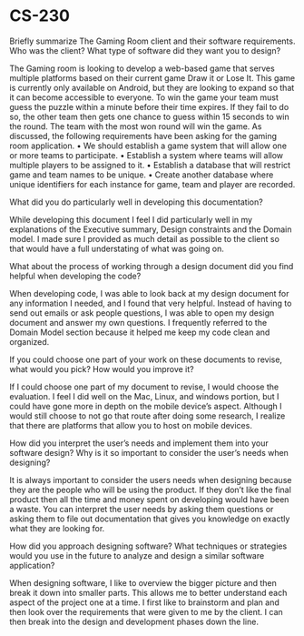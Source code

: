 # CS-230

Briefly summarize The Gaming Room client and their software requirements. Who was the client? What type of software did they want you to design?

The Gaming room is looking to develop a web-based game that serves multiple platforms based on their current game Draw it or Lose It. This game is currently only available on Android, but they are looking to expand so that it can become accessible to everyone. To win the game your team must guess the puzzle within a minute before their time expires. If they fail to do so, the other team then gets one chance to guess within 15 seconds to win the round. The team with the most won round will win the game.
  As discussed, the following requirements have been asking for the gaming room application. 
    •	We should establish a game system that will allow one or more teams to participate. 
    •	Establish a system where teams will allow multiple players to be assigned to it. 
    •	Establish a database that will restrict game and team names to be unique. 
    •	Create another database where unique identifiers for each instance for game, team and player are recorded. 


What did you do particularly well in developing this documentation?

While developing this document I feel I did particularly well in my explanations of the Executive summary, Design constraints and the Domain model. I made sure I provided as much detail as possible to the client so that would have a full understating of what was going on. 


What about the process of working through a design document did you find helpful when developing the code?

When developing code, I was able to look back at my design document for any information I needed, and I found that very helpful. Instead of having to send out emails or ask people questions, I was able to open my design document and answer my own questions. I frequently referred to the Domain Model section because it helped me keep my code clean and organized. 


If you could choose one part of your work on these documents to revise, what would you pick? How would you improve it?

If I could choose one part of my document to revise, I would choose the evaluation. I feel I did well on the Mac, Linux, and windows portion, but I could have gone more in depth on the mobile device’s aspect. Although I would still choose to not go that route after doing some research, I realize that there are platforms that allow you to host on mobile devices.


How did you interpret the user’s needs and implement them into your software design? Why is it so important to consider the user’s needs when designing?

It is always important to consider the users needs when designing because they are the people who will be using the product. If they don’t like the final product then all the time and money spent on developing would have been a waste. You can interpret the user needs by asking them questions or asking them to file out documentation that gives you knowledge on exactly what they are looking for. 


How did you approach designing software? What techniques or strategies would you use in the future to analyze and design a similar software application?

When designing software, I like to overview the bigger picture and then break it down into smaller parts. This allows me to better understand each aspect of the project one at a time. I first like to brainstorm and plan and then look over the requirements that were given to me by the client. I can then break into the design and development phases down the line. 
